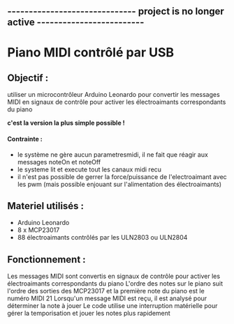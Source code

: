 ## ------------------------------ project is no longer active  -------------------------

# Piano MIDI contrôlé par USB

## Objectif : 
utiliser un microcontrôleur Arduino Leonardo pour convertir les messages MIDI en signaux de contrôle pour activer les électroaimants correspondants du piano

**c'est la version la plus simple possible !**
#### Contrainte : 
- le système ne gère aucun parametresmidi, il ne fait que réagir aux messages noteOn et noteOff
- le systeme lit et execute tout les canaux midi recu
- il n'est pas possible de gerrer la force/puissance de l'electroaimant avec les pwm (mais possible enjouant sur l'alimentation des électroaimants)

## Materiel utilisés :

- Arduino Leonardo
- 8 x MCP23017
- 88 électroaimants contrôlés par les ULN2803 ou ULN2804

## Fonctionnement :

Les messages MIDI sont convertis en signaux de contrôle pour activer les électroaimants correspondants du piano
L'ordre des notes sur le piano suit l'ordre des sorties des MCP23017 et la première note du piano est le numéro MIDI 21
Lorsqu'un message MIDI est reçu, il est analysé pour déterminer la note à jouer
Le code utilise une interruption matérielle pour gérer la temporisation et jouer les notes plus rapidement
